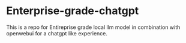 # Enterprise-grade-chatgpt
This is a repo for Entireprise grade local llm model in combination with openwebui for a chatgpt like experience.
